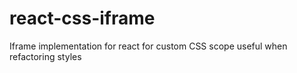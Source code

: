 # react-css-iframe
Iframe implementation for react for custom CSS scope useful when refactoring styles
